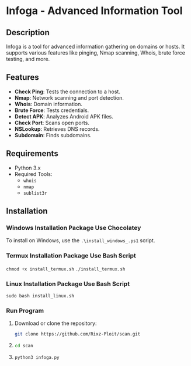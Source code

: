 # Infoga - Advanced Information Tool

## Description
Infoga is a tool for advanced information gathering on domains or hosts. It supports various features like pinging, Nmap scanning, Whois, brute force testing, and more.

## Features
- **Check Ping**: Tests the connection to a host.
- **Nmap**: Network scanning and port detection.
- **Whois**: Domain information.
- **Brute Force**: Tests credentials.
- **Detect APK**: Analyzes Android APK files.
- **Check Port**: Scans open ports.
- **NSLookup**: Retrieves DNS records.
- **Subdomain**: Finds subdomains.

## Requirements
- Python 3.x
- Required Tools:
  - `whois`
  - `nmap`
  - `sublist3r`

## Installation

### Windows Installation Package Use Chocolatey

To install on Windows, use the `.\install_windows_.ps1` script.

### Termux Installation Package Use Bash Script

`chmod +x install_termux.sh`
`./install_termux.sh`

### Linux Installation Package Use Bash Script

`sudo bash install_linux.sh`

### Run Program
1. Download or clone the repository:
   ```bash
   git clone https://github.com/Rixz-Ploit/scan.git

2. ```bash
   cd scan

3. ```bash
   python3 infoga.py

